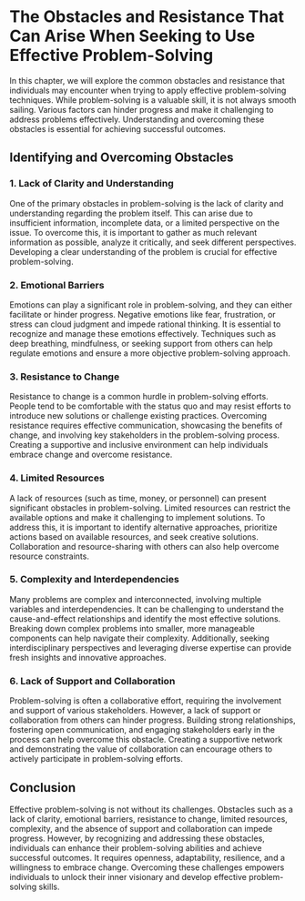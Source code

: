 The Obstacles and Resistance That Can Arise When Seeking to Use Effective Problem-Solving
==================================================================================================

In this chapter, we will explore the common obstacles and resistance that individuals may encounter when trying to apply effective problem-solving techniques. While problem-solving is a valuable skill, it is not always smooth sailing. Various factors can hinder progress and make it challenging to address problems effectively. Understanding and overcoming these obstacles is essential for achieving successful outcomes.

Identifying and Overcoming Obstacles
------------------------------------

### 1. **Lack of Clarity and Understanding**

One of the primary obstacles in problem-solving is the lack of clarity and understanding regarding the problem itself. This can arise due to insufficient information, incomplete data, or a limited perspective on the issue. To overcome this, it is important to gather as much relevant information as possible, analyze it critically, and seek different perspectives. Developing a clear understanding of the problem is crucial for effective problem-solving.

### 2. **Emotional Barriers**

Emotions can play a significant role in problem-solving, and they can either facilitate or hinder progress. Negative emotions like fear, frustration, or stress can cloud judgment and impede rational thinking. It is essential to recognize and manage these emotions effectively. Techniques such as deep breathing, mindfulness, or seeking support from others can help regulate emotions and ensure a more objective problem-solving approach.

### 3. **Resistance to Change**

Resistance to change is a common hurdle in problem-solving efforts. People tend to be comfortable with the status quo and may resist efforts to introduce new solutions or challenge existing practices. Overcoming resistance requires effective communication, showcasing the benefits of change, and involving key stakeholders in the problem-solving process. Creating a supportive and inclusive environment can help individuals embrace change and overcome resistance.

### 4. **Limited Resources**

A lack of resources (such as time, money, or personnel) can present significant obstacles in problem-solving. Limited resources can restrict the available options and make it challenging to implement solutions. To address this, it is important to identify alternative approaches, prioritize actions based on available resources, and seek creative solutions. Collaboration and resource-sharing with others can also help overcome resource constraints.

### 5. **Complexity and Interdependencies**

Many problems are complex and interconnected, involving multiple variables and interdependencies. It can be challenging to understand the cause-and-effect relationships and identify the most effective solutions. Breaking down complex problems into smaller, more manageable components can help navigate their complexity. Additionally, seeking interdisciplinary perspectives and leveraging diverse expertise can provide fresh insights and innovative approaches.

### 6. **Lack of Support and Collaboration**

Problem-solving is often a collaborative effort, requiring the involvement and support of various stakeholders. However, a lack of support or collaboration from others can hinder progress. Building strong relationships, fostering open communication, and engaging stakeholders early in the process can help overcome this obstacle. Creating a supportive network and demonstrating the value of collaboration can encourage others to actively participate in problem-solving efforts.

Conclusion
----------

Effective problem-solving is not without its challenges. Obstacles such as a lack of clarity, emotional barriers, resistance to change, limited resources, complexity, and the absence of support and collaboration can impede progress. However, by recognizing and addressing these obstacles, individuals can enhance their problem-solving abilities and achieve successful outcomes. It requires openness, adaptability, resilience, and a willingness to embrace change. Overcoming these challenges empowers individuals to unlock their inner visionary and develop effective problem-solving skills.
